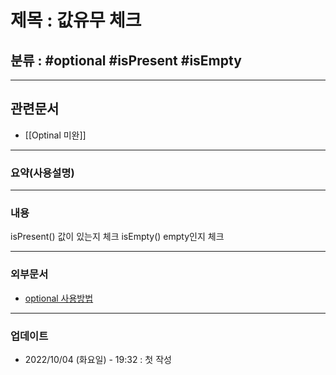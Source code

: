 # 제목 : 값유무 체크

## 분류 : #optional #isPresent #isEmpty

---
## 관련문서
- [[Optinal 미완]]

----
### 요약(사용설명)

---
### 내용
isPresent() 값이 있는지 체크
isEmpty() empty인지 체크

----
### 외부문서
- [optional 사용방법](https://daddyprogrammer.org/post/1988/java-optional/)

----
### 업데이트
-  2022/10/04 (화요일) - 19:32 : 첫 작성
